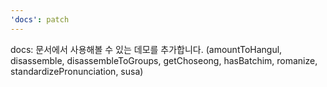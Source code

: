 ```yaml
---
'docs': patch
---
```


docs: 문서에서 사용해볼 수 있는 데모를 추가합니다.
(amountToHangul, disassemble, disassembleToGroups, getChoseong, hasBatchim, romanize, standardizePronunciation, susa)
